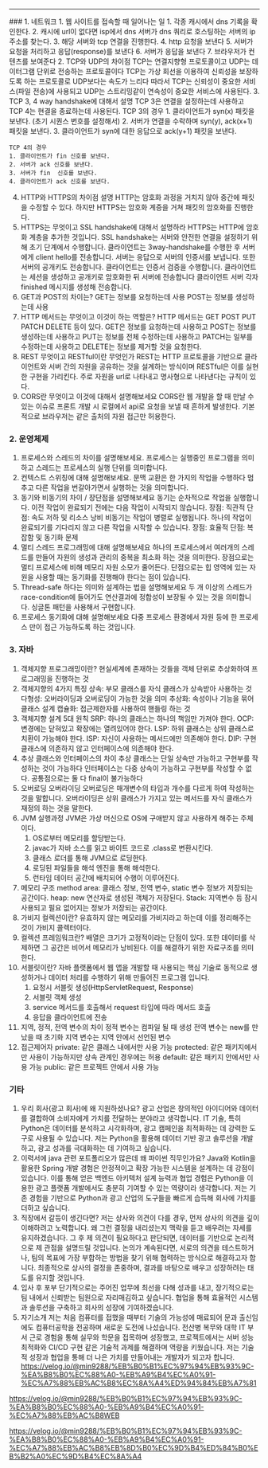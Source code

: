 <hr>
### 1. 네트워크
1. 웹 사이트를 접속할 때 일어나는 일
	1. 각종 캐시에서 dns 기록을 확인한다.
	2. 캐시에 url이 없다면 isp에서 dns 서버가 dns 쿼리로 호스팅하는 서버의 ip 주소를 찾는다.
	3. 해당 서버와 tcp 연결을 진행한다.
	4. http 요청을 보낸다
	5. 서버가 요청을 처리하고 응답(response)를 보낸다
	6. 서버가 응답을 보낸다
	7. 브라우저가 컨텐츠를 보여준다
2. TCP와 UDP의 차이점
	TCP는 연결지향형 프로토콜이고 UDP는 데이터그램 단위로 전송하는 프로토콜이다
	TCP는 가상 회선을 이용하여 신뢰성을 보장하도록 하는 프로토콜로 UDP보다는 속도가 느리다
	따라서 TCP는 신뢰성이 중요한 서비스(파일 전송)에 사용되고 UDP는 스트리밍같이 연속성이 중요한 서비스에 사용된다.
3. TCP 3, 4 way handshake에 대해서 설명
	TCP 3은 연결을 설정하는데 사용하고 TCP 4는 현결을 종료하는데 사용된다.
	TCP 3의 경우
	1. 클라이언트가 syn(x) 패킷을 보낸다. (초기 시퀀스 번호를 설정해서)
	2. 서버가 연결을 수락하며 syn(y), ack(x+1) 패킷을 보낸다.
	3. 클라이언트가 syn에 대한 응답으로 ack(y+1) 패킷을 보낸다.
	
	TCP 4의 경우
	1. 클라이언트가 fin 신호를 보낸다.
	2. 서버가 ack 신호를 보낸다.
	3. 서버가 fin  신호를 보낸다.
	4. 클라이언트가 ack 신호를 보낸다.
4. HTTP와 HTTPS의 차이점 설명
	HTTP는 암호화 과정을 거치지 않아 중간에 패킷을 수정할 수 있다. 하지만 HTTPS는 암호화 계증을 거쳐 패킷의 암호화를 진행한다.
5. HTTPS는 무엇이고 SSL handshake에 대해서 설명하라
	HTTPS는 HTTP에 암호화 계층을 추가한 것입니다.
	SSL handshake는 서버와 안전한 연결을 설정하기 위해 초기 단계에서 수행합니다.
	클라이언트는 3way-handshake를 수행한 후 서버에게 client hello를 전송합니다.
	서버는 응답으로 서버의 인증서를 보냅니다.
	또한 서버의 공개키도 전송합니다.
	클라이언트는 인증서 검증을 수행합니다.
	클라이언트는 세션을 생성하고 공개키로 암호화한 뒤 서버에 전송합니다
	클라이언트 서버 각자 finished 메시지를 생성해 전송합니다.
6. GET과 POST의 차이는?
	GET는 정보를 요청하는데 사용
	POST는 정보를 생성하는데 사용
7. HTTP 메서드는 무엇이고 이것이 하는 역할은?
	HTTP 메서드는 GET POST PUT PATCH DELETE 등이 있다.
	GET은 정보를 요청하는데 사용하고
	POST는 정보를 생성하는데 사용하고
	PUT는 정보를 전체 수정하는데 사용하고
	PATCH는 일부를 수정하는데 사용하고
	DELETE는 정보를 제거할 것을 요청한다.
8. REST 무엇이고 RESTful이란 무엇인가
	REST는 HTTP 프로토콜을 기반으로 클라이언트와 서버 간의 자원을 공유하는 것을 설계하는 방식이며
	RESTful은 이를 실현한 구현을 가리킨다. 
	주로 자원을 url로 나타내고 명사형으로 나타낸다는 규칙이 있다.
9. CORS란 무엇이고 이것에 대해서 설명해보세요
	CORS란 웹 개발을 할 때 만날 수 있는 이슈로 프론트 개발 시 로컬에서 api로 요청을 보낼 때 흔하게 발생한다. 
	기본적으로 브라우저는 같은 출처의 자원 접근만 허용한다.
### 2. 운영체제
1. 프로세스와 스레드의 차이를 설명해보세요.
	프로세스는 실행중인 프로그램을 의미하고 스레드는 프로세스의 실행 단위를 의미합니다.
2. 컨텍스트 스위칭에 대해 설명해보세요.
	문맥 교환은 한 가지의 작업을 수행하다 멈추고 다른 작업을 번갈아가면서 실행하는 것을 의미합니다.
3. 동기와 비동기의 차이 / 장단점을 설명해보세요
	동기는 순차적으로 작업을 실행합니다. 이전 작업이 완료되기 전에는 다음 작업이 시작되지 않습니다.
	장점: 직관적
	단점: 속도 저하 및 리소스 낭비
	비동기는 작업이 병렬로 실행됩니다. 하나의 작업이 완료되기를 기다리지 않고 다른 작업을 시작할 수 있습니다.
	장점: 효율적
	단점: 복잡함 및 동기화 문제
4. 멀티 스레드 프로그래밍에 대해 설명해보세요
	하나의 프로세스에서 여러개의 스레드를 만들어 자원의 생성과 관리의 중복을 최소화 하는 것을 의미한다.
	장점으로는 멀티 프로세스에 비해 메모리 자원 소모가 줄어든다.
	단점으로는 힙 영역에 있는 자원을 사용할 때는 동기화를 진행해야 한다는 점이 있습니다.
5. Thread-safe 하다는 의미와 설계하는 법을 설명해보세요
	두 개 이상의 스레드가 race-condition에 들어가도 연산결과에 정합성이 보장될 수 있는 것을 의미합니다.
	싱글톤 패턴을 사용해서 구현합니다.
6. 프로세스 동기화에 대해 설명해보세요
	다중 프로세스 환경에서 자원 등에 한 프로세스 만이 접근 가능하도록 하는 것입니다.
### 3. 자바
1. 객체지향 프로그래밍이란?
	현실세계에 존재하는 것들을 객체 단위로 추상화하여 프로그래밍을 진행하는 것
2. 객체지향의 4가지 특징
	상속: 부모 클래스를 자식 클래스가 상속받아 사용하는 것
	다형성: 오버라이딩과 오버로딩이 가능한 것을 의미
	추상화: 속성이나 기능을 묶어 클래스 설계
	캡슐화: 접근제한자를 사용하여 핸들링 하는 것
3. 객체지향 설계 5대 원칙
	SRP: 하나의 클래스는 하나의 책임만 가져야 한다.
	OCP: 변경에는 닫혀있고 확장에는 열려있어야 한다.
	LSP: 하위 클래스는 상위 클래스로 치환이 가능해야 한다.
	ISP: 자신이 사용하는 메서드에만 의존해야 한다.
	DIP: 구현클래스에 의존하지 않고 인터페이스에 의존해야 한다. 
4. 추상 클래스와 인터페이스의 차이
	추상 클래스는 단일 상속만 가능하고 구현부를 작성하는 것이 가능하다
	인터페이스는 다중 상속이 가능하고 구현부를 작성할 수 없다.
	공통점으로는 둘 다 final이 불가능하다
5. 오버로딩 오버라이딩
	오버로딩은 매개변수의 타입과 개수를 다르게 하여 작성하는 것을 말합니다.
	오버라이딩은 상위 클래스가 가지고 있는 메서드를 자식 클래스가 재정의 하는 것을 말한다.
6. JVM 실행과정
	JVM은 가상 머신으로 OS에 구애받지 않고 사용하게 해주는 주체이다.
	1. OS로부터 메모리를 할당받는다.
	2. javac가 자바 소스를 읽고 바이트 코드로 .class로 변환시킨다.
	3. 클래스 로더를 통해 JVM으로 로딩한다.
	4. 로딩된 파일들을 해석 엔진을 통해 해석한다.
	5. 런타임 데이터 공간에 배치되어 수행이 이루어진다.
7. 메모리 구조
	method area: 클래스 정보, 전역 변수, static 변수 정보가 저장되는 공간이다.
	heap: new 연산자로 생성된 객체가 저장된다.
	Stack: 지역변수 등 잠시 사용되고 필요 없어지는 정보가 저장되는 공간이다.
8. 가비지 컬렉션이란?
	유효하지 않는 메모리를 가비지라고 하는데 이를 정리해주는 것이 가비지 콜렉터이다.
9. 컬렉션 프레임워크란?
	배열은 크기가 고정적이라는 단점이 있다. 또한 데이터를 삭제하면 그 공간은 비어서 메모리가 낭비된다. 이를 해결하기 위한 자료구조를 의미한다.
10. 서블릿이란?
	자바 플랫폼에서 웹 앱을 개발할 때 사용되는 핵심 기술로 동적으로 생성하거나 데이터 처리를 수행하기 위해 만들어진 프로그램 입니다. 
	1. 요청시 서블릿 생성(HttpServletRequest, Response)
	2. 서블릿 객체 생성
	3. service 메서드를 호출해서 request 타입에 따라 메서드 호출
	4. 응답을 클라이언트에 전송
11. 지역, 정적, 전역 변수의 차이
	정적 변수는 컴파일 될 때 생성
	전역 변수는 new를 만났을 때 초기화
	지역 변수는 지역 안에서 선언된 변수
12. 접근제어자
	private: 같은 클래스 내에서만 사용 가능
	protected: 같은 패키지에서만 사용이 가능하지만 상속 관계인 경우에는 허용
	default: 같은 패키지 안에서만 사용 가능
	public: 같은 프로젝트 안에서 사용 가능
### 기타
1. 우리 회사(광고 회사)에 왜 지원하셨나요?
	광고 산업은 창의적인 아이디어와 데이터를 결합하여 소비자에게 가치를 전달하는 분야라고 생각합니다. IT 기술, 특히 Python은 데이터를 분석하고 시각화하며, 광고 캠페인을 최적화하는 데 강력한 도구로 사용될 수 있습니다. 저는 Python을 활용해 데이터 기반 광고 솔루션을 개발하고, 광고 성과를 극대화하는 데 기여하고 싶습니다.
2. 이력서에 java 관련 포트폴리오가 많은데 왜 파이썬 직무인가요?
	Java와 Kotlin을 활용한 Spring 개발 경험은 안정적이고 확장 가능한 시스템을 설계하는 데 강점이 있습니다. 이를 통해 얻은 백엔드 아키텍처 설계 능력과 협업 경험은 Python을 이용한 광고 플랫폼 개발에서도 충분히 기여할 수 있는 역량이라 생각합니다. 저는 기존 경험을 기반으로 Python과 광고 산업의 도구들을 빠르게 습득해 회사에 가치를 더하고 싶습니다.
3. 직장에서 갈등이 생긴다면?
	저는 상사와 의견이 다를 경우, 먼저 상사의 의견을 깊이 이해하려고 노력합니다. 왜 그런 결정을 내리셨는지 맥락을 듣고 배우려는 자세를 유지하겠습니다. 그 후 제 의견이 필요하다고 판단되면, 데이터를 기반으로 논리적으로 제 관점을 설명드릴 것입니다. 논의가 계속된다면, 서로의 의견을 테스트하거나, 팀의 목표에 가장 부합하는 방법을 찾기 위해 협력하는 방식으로 해결하고자 합니다. 최종적으로 상사의 결정을 존중하며, 결과를 바탕으로 배우고 성장하려는 태도를 유지할 것입니다.
4. 입사 후 포부
	단기적으로는 주어진 업무에 최선을 다해 성과를 내고, 장기적으로는 팀 내에서 신뢰받는 팀원으로 자리매김하고 싶습니다. 협업을 통해 효율적인 시스템과 솔루션을 구축하고 회사의 성장에 기여하겠습니다.
5. 자기소개
	저는 처음 컴퓨터를 접했을 때부터 기술의 가능성에 매료되어 문과 출신임에도 컴퓨터공학을 전공하며 새로운 도전에 나섰습니다. 전산병 복무와 대학 IT 부서 근로 경험을 통해 실무와 학문을 접목하며 성장했고, 프로젝트에서는 서버 성능 최적화와 CI/CD 구현 같은 기술적 과제를 해결하며 역량을 키웠습니다. 저는 기술적 성장과 협업을 통해 더 나은 가치를 만들어내는 개발자가 되고자 합니다.
https://velog.io/@min9288/%EB%B0%B1%EC%97%94%EB%93%9C-%EA%B8%B0%EC%88%A0-%EB%A9%B4%EC%A0%91-%EC%A7%88%EB%AC%B8%EC%8A%A4%ED%94%84%EB%A7%81

https://velog.io/@min9288/%EB%B0%B1%EC%97%94%EB%93%9C-%EA%B8%B0%EC%88%A0-%EB%A9%B4%EC%A0%91-%EC%A7%88%EB%AC%B8WEB

https://velog.io/@min9288/%EB%B0%B1%EC%97%94%EB%93%9C-%EA%B8%B0%EC%88%A0-%EB%A9%B4%EC%A0%91-%EC%A7%88%EB%AC%B8%EB%8D%B0%EC%9D%B4%ED%84%B0%EB%B2%A0%EC%9D%B4%EC%8A%A4